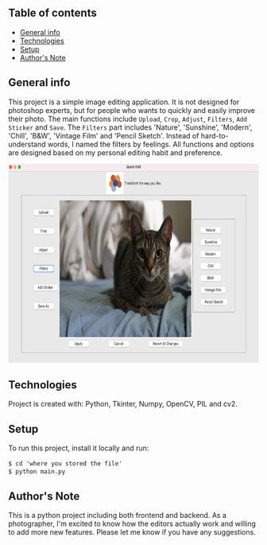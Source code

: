 


## Table of contents
* [General info](#general-info)
* [Technologies](#technologies)
* [Setup](#setup)
* [Author's Note](#note)

## General info
This project is a simple image editing application. It is not designed for photoshop experts, but for people who wants to quickly and easily improve their photo. The main functions include `Upload`, `Crop`, `Adjust`, `Filters`, `Add Sticker` and `Save`. The `Filters` part includes 'Nature', 'Sunshine', 'Modern', 'Chill', 'B&W', 'Vintage Film' and 'Pencil Sketch'. Instead of hard-to-understand words, I named the filters by feelings. All functions and options are designed based on my personal editing habit and preference.


<p align="center">
  <img src="./images/looklike.png" width="600" height='400'/>
</p>

## Technologies
Project is created with: Python, Tkinter, Numpy, OpenCV, PIL and cv2.

## Setup
To run this project, install it locally and run:

```
$ cd 'where you stored the file'
$ python main.py
```
## Author's Note

This is a python project including both frontend and backend. As a photographer, I'm excited to know how the editors actually work and willing to add more new features. Please let me know if you have any suggestions.
